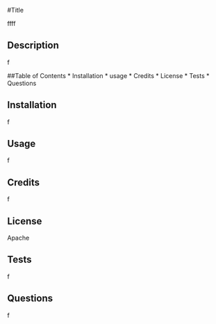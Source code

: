 #Title 
    
ffff

## Description
f

##Table of Contents
    * Installation
    * usage
    * Credits
    * License
    * Tests
    * Questions

    
## Installation

f

## Usage

f

## Credits

f

## License

Apache

## Tests

f

## Questions

f